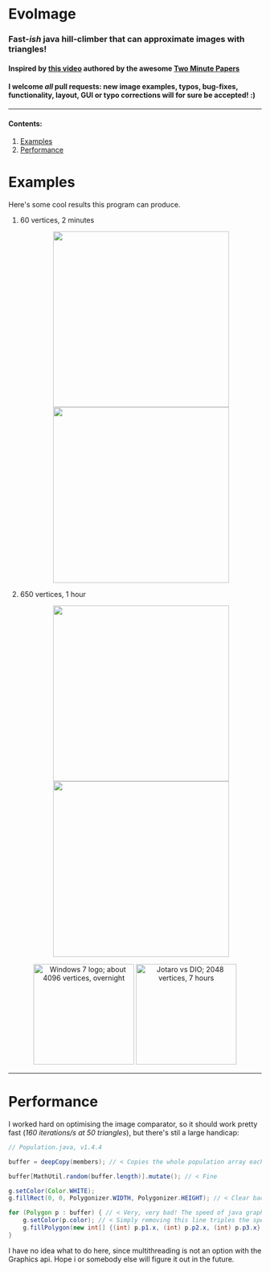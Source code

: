 # EvoImage
### Fast-_ish_ java hill-climber that can approximate images with triangles!

#### Inspired by <a href="https://www.youtube.com/watch?v=27PYlj-qNb0" title="www.youtube.com/watch/...">this video</a> authored by the awesome <a href="https://www.youtube.com/channel/UCbfYPyITQ-7l4upoX8nvctg" title="www.youtube.com/channel/...">Two Minute Papers</a>

#### I welcome _all_ pull requests: new image examples, typos, bug-fixes, functionality, layout, GUI or typo corrections will for sure be accepted! :)

<hr/>


#### Contents:
1. [Examples](#Examples)
2. [Performance](#Performance)

<a name="Examples"></a>

# Examples

Here's some cool results this program can produce.

1. 60 vertices, 2 minutes
	<p align="center">
			<img src="https://user-images.githubusercontent.com/39745401/85873702-29303480-b7da-11ea-81c9-37dd6b5a3db9.png" height="350">
			<img src="https://user-images.githubusercontent.com/39745401/85871389-018b9d00-b7d7-11ea-8474-b7c8e48d8f0b.png" height="350">
	</p>
	
2. 650 vertices, 1 hour
	<p align="center">
			<img src="https://user-images.githubusercontent.com/39745401/85873706-2af9f800-b7da-11ea-8af9-fb62dc4a1c21.png" height="350">
			<img src="https://user-images.githubusercontent.com/39745401/85871903-b9b94580-b7d7-11ea-9358-ccaff1b2a329.png" height="350">
	</p>
	
<p>

<p align="center">
	<img src="https://user-images.githubusercontent.com/39745401/85873895-76140b00-b7da-11ea-8d38-4354edc70971.png" height="200" title="Windows 7 logo; about 4096 vertices, overnight">
	<img src="https://user-images.githubusercontent.com/39745401/85874940-174f9100-b7dc-11ea-89d0-f2dd7e4458ff.png" height="200" title="Jotaro vs DIO; 2048 vertices, 7 hours">
	
</p>

<a name="Performance"></a>

<hr/>

# Performance

I worked hard on optimising the image comparator, so it should work pretty fast (_160 iterations/s at 50 triangles_), but there's stil a large handicap:
```java
// Population.java, v1.4.4

buffer = deepCopy(members); // < Copies the whole population array each time iterating

buffer[MathUtil.random(buffer.length)].mutate(); // < Fine

g.setColor(Color.WHITE);
g.fillRect(0, 0, Polygonizer.WIDTH, Polygonizer.HEIGHT); // < Clear background,

for (Polygon p : buffer) { // < Very, very bad! The speed of java graphics just isn't enough.
	g.setColor(p.color); // < Simply removing this line triples the speed
	g.fillPolygon(new int[] {(int) p.p1.x, (int) p.p2.x, (int) p.p3.x}, new int[] {(int) p.p1.y, (int) p.p2.y, (int) p.p3.y}, 3); // < Sloooooow
}
```
I have no idea what to do here, since multithreading is not an option with the Graphics api. Hope i or somebody else will figure it out in the future.
